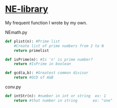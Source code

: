 # [NE-library](https://github.com/WisTiCeJEnT/ne-library)
My frequent function I wrote by my own.

NEmath.py
```python
def plist(n): #Prime list
    #Create list of prime numbers from 2 to N
    return primelist

def isPrime(n): #Is 'n' is prime number?
    return #IsPrime in boolean

def gcd(a,b): #Greatest common divisor
    return #GCD of A&B
```

conv.py
```python
def intStr(n): #number in int or string  ex: 1
    return #that number in string       ex: "one"
```
